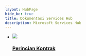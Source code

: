 ```yaml
---
layout: HubPage
hide_bc: true
title: Dokumentasi Services Hub
description: Microsoft Services Hub
---
```

<div id="main" class="v2">
    <div class="container">
        <ul class="cardsY panelContent featuredContent">
            <li>
                <a href="./contracts/index.md">
                    <div class="cardSize">
                        <div class="cardPadding">
                            <div class="card">
                                <div class="cardImageOuter">
                                    <div class="cardImage">
                                        <img src="media/features/it-health.svg ></div>
                                                            </div>
                                                            <div class="cardText">
                                                                <h3>Perincian Kontrak</h3>
                                                            </div>
                                                        </div>
                                                    </div>
                                                </div>
                                            </a>
                                        </li>
                                       


